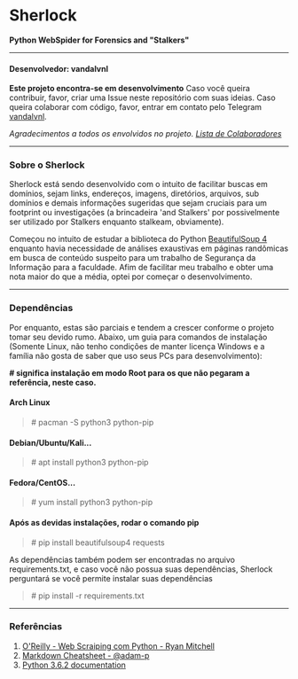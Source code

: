 # Sherlock
**Python WebSpider for Forensics and "Stalkers"**

---

#### Desenvolvedor: **vandalvnl**
**Este projeto encontra-se em desenvolvimento**
Caso você queira contribuir, favor, criar uma Issue neste repositório com suas ideias. Caso queira colaborar com código, favor, entrar em contato pelo Telegram [vandalvnl](https://t.me/vandalvnl).

*Agradecimentos a todos os envolvidos no projeto. [Lista de Colaboradores]()*

---

### Sobre o Sherlock
Sherlock está sendo desenvolvido com o intuito de facilitar buscas em domínios, sejam links, endereços, imagens, diretórios, arquivos, sub domínios e demais informações sugeridas que sejam cruciais para um footprint ou investigações (a brincadeira 'and Stalkers' por possivelmente ser utilizado por Stalkers enquanto stalkeam, obviamente).


Começou no intuito de estudar a biblioteca do Python [BeautifulSoup 4](https://www.crummy.com/software/BeautifulSoup/bs4/doc/) enquanto havia necessidade de análises exaustivas em páginas randômicas em busca de conteúdo suspeito para um trabalho de Segurança da Informação para a faculdade. Afim de facilitar meu trabalho e obter uma nota maior do que a média, optei por começar o desenvolvimento.

---

### Dependências
Por enquanto, estas são parciais e tendem a crescer conforme o projeto tomar seu devido rumo. Abaixo, um guia para comandos de instalação (Somente Linux, não tenho condições de manter licença Windows e a família não gosta de saber que uso seus PCs para desenvolvimento):

**\# significa instalação em modo Root para os que não pegaram a referência, neste caso.**
#### Arch Linux
> \# pacman -S python3 python-pip

#### Debian/Ubuntu/Kali...
> \# apt install python3 python-pip

#### Fedora/CentOS...
> \# yum install python3 python-pip

#### Após as devidas instalações, rodar o comando pip
> \# pip install beautifulsoup4 requests

As dependências também podem ser encontradas no arquivo requirements.txt, e caso você não possua suas dependências, Sherlock perguntará se você permite instalar suas dependências

> \# pip install -r requirements.txt

---

### Referências

1. [O'Reilly - Web Scraiping com Python - Ryan Mitchell](http://shop.oreilly.com/product/0636920034391.do)
2. [Markdown Cheatsheet - @adam-p](https://github.com/adam-p/markdown-here/wiki/Markdown-Cheatsheet#links)
3. [Python 3.6.2 documentation](https://docs.python.org/3/)

